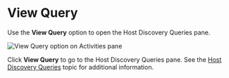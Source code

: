 # View Query

Use the **View Query** option to open the Host Discovery Queries pane.

![View Query option on Activities pane](/img/versioned_docs/enterpriseauditor_11.6/enterpriseauditor/admin/hostmanagement/actions/viewquery.webp)

Click **View Query** to go to the Host Discovery Queries pane. See the
[Host Discovery Queries](/docs/accessanalyzer/11.6/enterpriseauditor/admin/hostdiscovery/queries.md)
topic for additional information.
